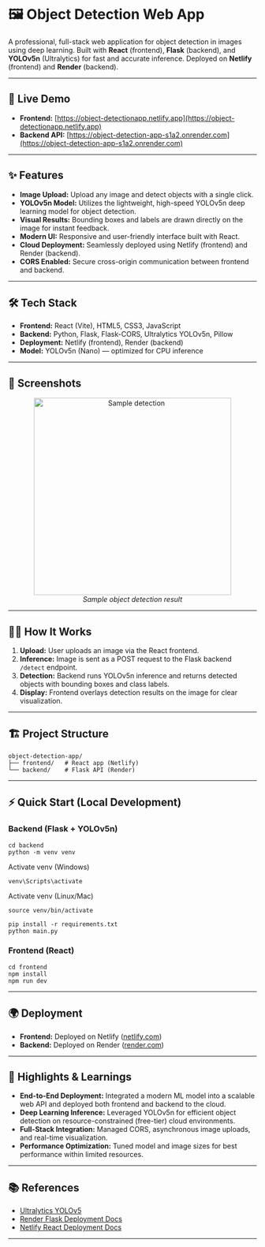 # 🖼️ Object Detection Web App

A professional, full-stack web application for object detection in images using deep learning. Built with **React** (frontend), **Flask** (backend), and **YOLOv5n** (Ultralytics) for fast and accurate inference. Deployed on **Netlify** (frontend) and **Render** (backend).

---

## 🚀 Live Demo

- **Frontend:** [https://object-detectionapp.netlify.app](https://object-detectionapp.netlify.app)
- **Backend API:** [https://object-detection-app-s1a2.onrender.com](https://object-detection-app-s1a2.onrender.com)

---

## ✨ Features

- **Image Upload:** Upload any image and detect objects with a single click.
- **YOLOv5n Model:** Utilizes the lightweight, high-speed YOLOv5n deep learning model for object detection.
- **Visual Results:** Bounding boxes and labels are drawn directly on the image for instant feedback.
- **Modern UI:** Responsive and user-friendly interface built with React.
- **Cloud Deployment:** Seamlessly deployed using Netlify (frontend) and Render (backend).
- **CORS Enabled:** Secure cross-origin communication between frontend and backend.

---

## 🛠️ Tech Stack

- **Frontend:** React (Vite), HTML5, CSS3, JavaScript
- **Backend:** Python, Flask, Flask-CORS, Ultralytics YOLOv5n, Pillow
- **Deployment:** Netlify (frontend), Render (backend)
- **Model:** YOLOv5n (Nano) — optimized for CPU inference

---

## 📸 Screenshots

<p align="center">
  <img src="https://raw.githubusercontent.com/ultralytics/yolov5/master/data/images/zidane.jpg" alt="Sample detection" width="400"/>
  <br>
  <em>Sample object detection result</em>
</p>

---

## 🧑‍💻 How It Works

1. **Upload:** User uploads an image via the React frontend.
2. **Inference:** Image is sent as a POST request to the Flask backend `/detect` endpoint.
3. **Detection:** Backend runs YOLOv5n inference and returns detected objects with bounding boxes and class labels.
4. **Display:** Frontend overlays detection results on the image for clear visualization.

---

## 🏗️ Project Structure

```
object-detection-app/
├── frontend/   # React app (Netlify)
└── backend/    # Flask API (Render)
```

---

## ⚡ Quick Start (Local Development)

### Backend (Flask + YOLOv5n)

```
cd backend
python -m venv venv
```
Activate venv (Windows)
```
venv\Scripts\activate
```
Activate venv (Linux/Mac)
```
source venv/bin/activate
```
```
pip install -r requirements.txt
python main.py
```

### Frontend (React)

```
cd frontend
npm install
npm run dev
```

---

## 🌍 Deployment

- **Frontend:** Deployed on Netlify ([netlify.com](https://netlify.com/))
- **Backend:** Deployed on Render ([render.com](https://render.com/))

---

## 📝 Highlights & Learnings

- **End-to-End Deployment:** Integrated a modern ML model into a scalable web API and deployed both frontend and backend to the cloud.
- **Deep Learning Inference:** Leveraged YOLOv5n for efficient object detection on resource-constrained (free-tier) cloud environments.
- **Full-Stack Integration:** Managed CORS, asynchronous image uploads, and real-time visualization.
- **Performance Optimization:** Tuned model and image sizes for best performance within limited resources.

---

## 📚 References

- [Ultralytics YOLOv5](https://github.com/ultralytics/yolov5)
- [Render Flask Deployment Docs](https://render.com/docs/deploy-flask)
- [Netlify React Deployment Docs](https://docs.netlify.com/configure-builds/get-started/)

---
